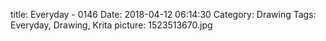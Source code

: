 title: Everyday - 0146
Date: 2018-04-12 06:14:30
Category: Drawing
Tags: Everyday, Drawing, Krita
picture: 1523513670.jpg
